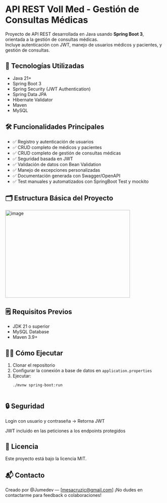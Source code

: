 # API REST Voll Med - Gestión de Consultas Médicas

Proyecto de API REST desarrollada en Java usando **Spring Boot 3**, orientada a la gestión de consultas médicas.  
Incluye autenticación con JWT, manejo de usuarios médicos y pacientes, y gestión de consultas.

## 🚀 Tecnologías Utilizadas
- Java 21+
- Spring Boot 3
- Spring Security (JWT Authentication)
- Spring Data JPA
- Hibernate Validator
- Maven
- MySQL

## 🛠️ Funcionalidades Principales
- ✅ Registro y autenticación de usuarios
- ✅ CRUD completo de médicos y pacientes
- ✅ CRUD completo de gestión de consultas médicas
- ✅ Seguridad basada en JWT
- ✅ Validación de datos con Bean Validation
- ✅ Manejo de excepciones personalizadas
- ✅ Documentación generada con Swagger/OpenAPI
- ✅ Test manuales y automatizados con SpringBoot Test y mockito

## 🗂️ Estructura Básica del Proyecto
<img width="395" height="278" alt="image" src="https://github.com/user-attachments/assets/c918ea86-e8e9-433e-96cc-0fea1edae98f" />

## 🗒️ Requisitos Previos
- JDK 21 o superior
- MySQL Database
- Maven 3.9+

## 🏃‍♂️ Cómo Ejecutar
1. Clonar el repositorio
2. Configurar la conexión a base de datos en `application.properties`
3. Ejecutar:
   ```bash
   ./mvnw spring-boot:run
 
## 🔒 Seguridad
Login con usuario y contraseña → Retorna JWT

JWT incluido en las peticiones a los endpoints protegidos

## 📄 Licencia
Este proyecto está bajo la licencia MIT.

## 📬 Contacto
Creado por @Jumedev — [mesacruzjc@gmail.com] ¡No dudes en contactarme para feedback o colaboraciones!
